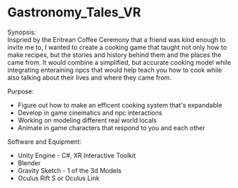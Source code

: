 # Gastronomy_Tales_VR


Synopsis:\
Inspried by the Eritrean Coffee Ceremony that a friend was kind enough to invite me to, I wanted to create a cooking game that taught not only how to make recipes, but the stories and history behind them and the places the came from. It would combine a simplified, but accurate cooking model while integrating enteraining npcs that would help teach you how to cook while also talking about their lives and where they came from.

Purpose:
* Figure out how to make an efficent cooking system that's expandable
* Develop in game cinematics and npc interactions
* Working on modeling different real world locals
* Animate in game characters that respond to you and each other

Software and Equipment:
* Unity Engine - C#, XR Interactive Toolkit
* Blender
* Gravity Sketch - 1 of the 3d Models
* Oculus Rift S or Oculus Link

